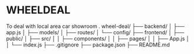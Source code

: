 # WHEELDEAL
To deal with local area car showroom .
wheel-deal/
├── backend/
│   ├── app.js
│   ├── models/
│   ├── routes/
│   └── config/
├── frontend/
│   ├── public/
│   ├── src/
│   │   ├── components/
│   │   ├── pages/
│   │   ├── App.js
│   │   └── index.js
├── .gitignore
├── package.json
├── README.md
